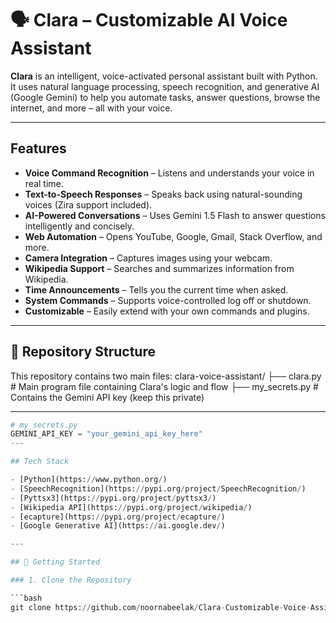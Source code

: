 # 🗣️ Clara – Customizable AI Voice Assistant

**Clara** is an intelligent, voice-activated personal assistant built with Python. It uses natural language processing, speech recognition, and generative AI (Google Gemini) to help you automate tasks, answer questions, browse the internet, and more – all with your voice.

---

## Features

- **Voice Command Recognition** – Listens and understands your voice in real time.
- **Text-to-Speech Responses** – Speaks back using natural-sounding voices (Zira support included).
- **AI-Powered Conversations** – Uses Gemini 1.5 Flash to answer questions intelligently and concisely.
- **Web Automation** – Opens YouTube, Google, Gmail, Stack Overflow, and more.
- **Camera Integration** – Captures images using your webcam.
- **Wikipedia Support** – Searches and summarizes information from Wikipedia.
- **Time Announcements** – Tells you the current time when asked.
- **System Commands** – Supports voice-controlled log off or shutdown.
- **Customizable** – Easily extend with your own commands and plugins.

---
## 📁 Repository Structure

This repository contains two main files:
clara-voice-assistant/
├── clara.py # Main program file containing Clara's logic and flow
├── my_secrets.py # Contains the Gemini API key (keep this private)

---
```python
# my_secrets.py
GEMINI_API_KEY = "your_gemini_api_key_here"
---

## Tech Stack

- [Python](https://www.python.org/)
- [SpeechRecognition](https://pypi.org/project/SpeechRecognition/)
- [Pyttsx3](https://pypi.org/project/pyttsx3/)
- [Wikipedia API](https://pypi.org/project/wikipedia/)
- [ecapture](https://pypi.org/project/ecapture/)
- [Google Generative AI](https://ai.google.dev/)

---

## 🚀 Getting Started

### 1. Clone the Repository

```bash
git clone https://github.com/noornabeelak/Clara-Customizable-Voice-Assistance

